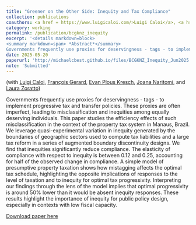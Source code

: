 ```yaml
---
title: "Greener on the Other Side: Inequity and Tax Compliance"
collection: publications
coauthors: <a href = https://www.luigicaloi.com/>Luigi Caloi</a>, <a href = https://sites.google.com/site/fransgerard/home>Fran&ccedil;ois Gerard</a>, <a href = https://sites.google.com/view/epkresch/home>Evan Plous Kresch</a>,   <a href = https://joananaritomi.com/>Joana Naritomi</a>, and <a href = https://blogs.worldbank.org/en/team/l/laura-de-castro-zoratto>Laura Zoratto</a>
category: working
permalink: /publication/bcgknz_inequity
excerpt: '<details markdown=block>
<summary markdown=span> *Abstract*</summary> 
Governments frequently use proxies for deservingness - tags - to implement progressive tax and transfer policies. These proxies are often imperfect, leading to misclassification and inequities among equally deserving individuals. This paper studies the efficiency effects of such misclassification in the context of the property tax system in Manaus, Brazil. We leverage quasi-experimental variation in inequity generated by the boundaries of geographic sectors used to compute tax liabilities and a large tax reform in a series of augmented boundary discontinuity designs. We find that inequities significantly reduce compliance. The elasticity of compliance with respect to inequity is between 0.12 and 0.25, accounting for half of the observed change in compliance. A simple model of presumptive property taxation shows how mistagging affects the optimal tax schedule, highlighting the opposite implications of responses to the level of taxation and to inequity for optimal tax progressivity. Interpreting our findings through the lens of the model implies that optimal progressivity is around 50% lower than it would be absent inequity responses. These results highlight the importance of inequity for public policy design, especially in contexts with low fiscal capacity.'
date: 2025-05-20
paperurl: 'http://michaelcbest.github.io/files/BCGKNZ_Inequity_Jun2025.pdf'
note: 'Submitted'
---
```

(with [Luigi Caloi](https://www.luigicaloi.com/), [Fran&ccedil;ois Gerard](https://sites.google.com/site/fransgerard/home), [Evan Plous Kresch](https://sites.google.com/view/epkresch/home), [Joana Naritomi](https://joananaritomi.com/), and [Laura Zoratto](https://blogs.worldbank.org/en/team/l/laura-de-castro-zoratto))

 
Governments frequently use proxies for deservingness - tags - to implement progressive tax and transfer policies. These proxies are often imperfect, leading to misclassification and inequities among equally deserving individuals. This paper studies the efficiency effects of such misclassification in the context of the property tax system in Manaus, Brazil. We leverage quasi-experimental variation in inequity generated by the boundaries of geographic sectors used to compute tax liabilities and a large tax reform in a series of augmented boundary discontinuity designs. We find that inequities significantly reduce compliance. The elasticity of compliance with respect to inequity is between 0.12 and 0.25, accounting for half of the observed change in compliance. A simple model of presumptive property taxation shows how mistagging affects the optimal tax schedule, highlighting the opposite implications of responses to the level of taxation and to inequity for optimal tax progressivity. Interpreting our findings through the lens of the model implies that optimal progressivity is around 50% lower than it would be absent inequity responses. These results highlight the importance of inequity for public policy design, especially in contexts with low fiscal capacity.

[Download paper here](http://michaelcbest.github.io/files/BCGKNZ_Inequity_Jun2025.pdf)
